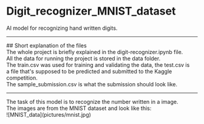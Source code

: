 # Digit_recognizer_MNIST_dataset
AI model for recognizing hand written digits.
<hr>
## Short explanation of the files<br>
The whole project is briefly explained in the digit-recognizer.ipynb file.<br>
All the data for running the project is stored in the data folder.<br>
The train.csv was used for training and validating the data, the test.csv is<br>
a file that's supposed to be predicted and submitted to the Kaggle competition.<br>
The sample_submission.csv is what the submission should look like.<br>
<hr>
The task of this model is to recognize the number written in a image.<br>
The images are from the MNIST dataset and look like this:<br>
![MNIST_data](pictures/mnist.jpg)
